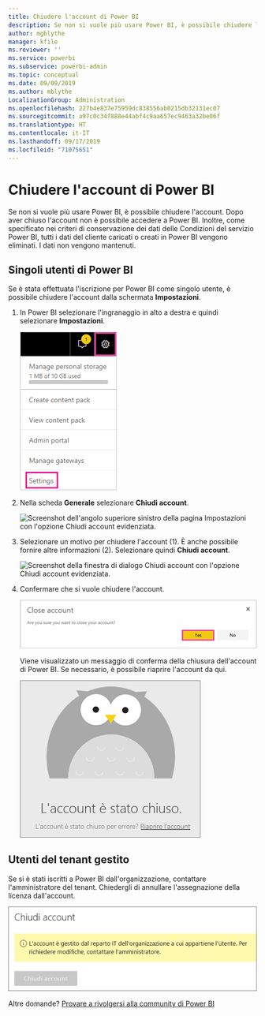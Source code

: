 ```yaml
---
title: Chiudere l'account di Power BI
description: Se non si vuole più usare Power BI, è possibile chiudere l'account.
author: mgblythe
manager: kfile
ms.reviewer: ''
ms.service: powerbi
ms.subservice: powerbi-admin
ms.topic: conceptual
ms.date: 09/09/2019
ms.author: mblythe
LocalizationGroup: Administration
ms.openlocfilehash: 227b4e837e75959dc838556ab0215db32131ec07
ms.sourcegitcommit: a97c0c34f888e44abf4c9aa657ec9463a32be06f
ms.translationtype: HT
ms.contentlocale: it-IT
ms.lasthandoff: 09/17/2019
ms.locfileid: "71075651"
---
```

# <a name="close-your-power-bi-account"></a>Chiudere l'account di Power BI

Se non si vuole più usare Power BI, è possibile chiudere l'account.  Dopo aver chiuso l'account non è possibile accedere a Power BI. Inoltre, come specificato nei criteri di conservazione dei dati delle Condizioni del servizio Power BI, tutti i dati del cliente caricati o creati in Power BI vengono eliminati. I dati non vengono mantenuti.

## <a name="individual-power-bi-users"></a>Singoli utenti di Power BI

Se è stata effettuata l'iscrizione per Power BI come singolo utente, è possibile chiudere l'account dalla schermata **Impostazioni**.

1. In Power BI selezionare l'ingranaggio in alto a destra e quindi selezionare **Impostazioni**.

    ![Screenshot dell'angolo superiore dell'interfaccia utente con l'icona ingranaggio e l'opzione Impostazioni evidenziata.](media/service-admin-closing-your-account/close-account-settings.png)

1. Nella scheda **Generale** selezionare **Chiudi account**.

    ![Screenshot dell'angolo superiore sinistro della pagina Impostazioni con l'opzione Chiudi account evidenziata.](media/service-admin-closing-your-account/close-account-settings-2.png)

1. Selezionare un motivo per chiudere l'account (1). È anche possibile fornire altre informazioni (2). Selezionare quindi **Chiudi account**.

    ![Screenshot della finestra di dialogo Chiudi account con l'opzione Chiudi account evidenziata.](media/service-admin-closing-your-account/close-account-settings-3.png)

1. Confermare che si vuole chiudere l'account.

    ![Screenshot della finestra di dialogo di conferma della chiusura dell'account con l'opzione Sì evidenziata.](media/service-admin-closing-your-account/close-account-settings-4.png)

    Viene visualizzato un messaggio di conferma della chiusura dell'account di Power BI. Se necessario, è possibile riaprire l'account da qui.

    ![Screenshot della finestra di dialogo L'account è stato chiuso.](media/service-admin-closing-your-account/close-account-settings-5.png)

## <a name="managed-tenant-users"></a>Utenti del tenant gestito

Se si è stati iscritti a Power BI dall'organizzazione, contattare l'amministratore del tenant. Chiedergli di annullare l'assegnazione della licenza dall'account.

![Chiusura dell'account gestita](media/service-admin-closing-your-account/close-account-managed.png)

Altre domande? [Provare a rivolgersi alla community di Power BI](http://community.powerbi.com/)